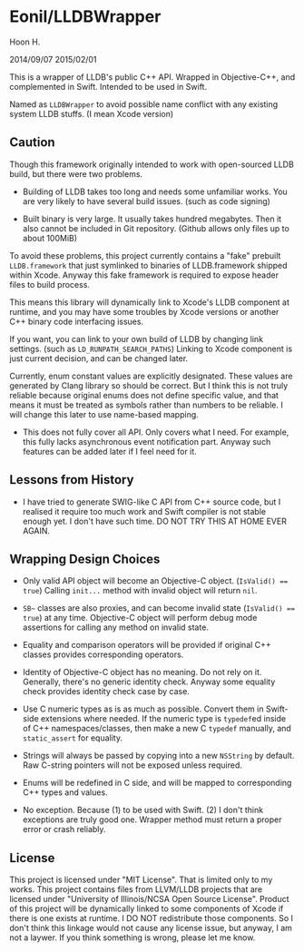 Eonil/LLDBWrapper
=================
Hoon H.

2014/09/07
2015/02/01




This is a wrapper of LLDB's public C++ API.
Wrapped in Objective-C++, and complemented in Swift. 
Intended to be used in Swift.

Named as `LLDBWrapper` to avoid possible name conflict with any existing system LLDB stuffs.
(I mean Xcode version)



Caution
-------
Though this framework originally intended to work with open-sourced LLDB build, but there were
two problems.

-	Building of LLDB takes too long and needs some unfamiliar works. You are very likely to 
	have several build issues. (such as code signing)

-	Built binary is very large. It usually takes hundred megabytes. Then it also cannot be
	included in Git repository. (Github allows only files up to about 100MiB)

To avoid these problems, this project currently contains a "fake" prebuilt `LLDB.framework` 
that just symlinked to binaries of LLDB.framework shipped within Xcode. Anyway this fake 
framework is required to expose header files to build process.

This means this library will dynamically link to Xcode's LLDB component at runtime, and you 
may have some troubles by Xcode versions or another C++ binary code interfacing issues. 

If you want, you can link to your own build of LLDB by changing link settings. (such as 
`LD_RUNPATH_SEARCH_PATHS`) Linking to Xcode component is just current decision, and can be 
changed later.

Currently, enum constant values are explicitly designated. These values are generated by Clang
library so should be correct. But I think this is not truly reliable because original enums 
does not define specific value, and that means it must be treated as symbols rather than 
numbers to be reliable. I will change this later to use name-based mapping. 

-	This does not fully cover all API. Only covers what I need.
	For example, this fully lacks asynchronous event notification part. Anyway such features
	can be added later if I feel need for it.





Lessons from History
--------------------
-	I have tried to generate SWIG-like C API from C++ source code, but I realised it require 
	too much work and Swift compiler is not stable enough yet. I don't have such time. DO NOT 
	TRY THIS AT HOME EVER AGAIN.








Wrapping Design Choices
-----------------------
-	Only valid API object will become an Objective-C object. (`IsValid() == true`) Calling `init...`
	method with invalid object will return `nil`.

-	`SB~` classes are also proxies, and can become invalid state (`IsValid() == true`) at any time.
	Objective-C object will perform debug mode assertions for calling any method on invalid state.

-	Equality and comparison operators will be provided if original C++ classes provides corresponding 
	operators.

-	Identity of Objective-C object has no meaning. Do not rely on it. Generally, there's no generic 
	identity check. Anyway some equality check provides identity check case by case.

-	Use C numeric types as is as much as possible. Convert them in Swift-side extensions where needed.
	If the numeric type is `typedef`ed inside of C++ namespaces/classes, then make a new C `typedef`
	manually, and `static_assert` for equality.

-	Strings will always be passed by copying into a new `NSString` by default. Raw C-string pointers
	will not be exposed unless required.

-	Enums will be redefined in C side, and will be mapped to corresponding C++ types and values.

-	No exception. Because (1) to be used with Swift. (2) I don't think exceptions are truly good one.
	Wrapper method must return a proper error or crash reliably.
	







License
-------
This project is licensed under "MIT License". That is limited only to my works. This project
contains files from LLVM/LLDB projects that are licensed under 
"University of Illinois/NCSA Open Source License". Product of this project will be dynamically
linked to some components of Xcode if there is one exists at runtime. I DO NOT redistribute
those components. So I don't think this linkage would not cause any license issue, but anyway, 
I am not a laywer. If you think something is wrong, please let me know.




